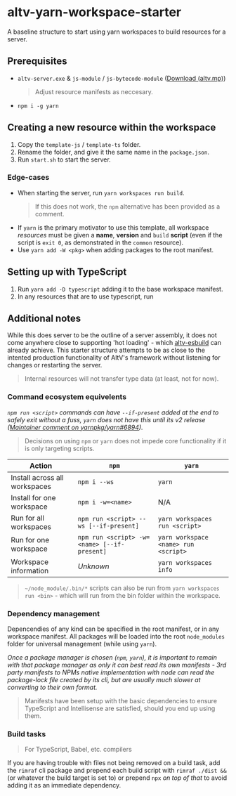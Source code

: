 # altv-yarn-workspace-starter

A baseline structure to start using yarn workspaces to build resources for a server.

## Prerequisites

- `altv-server.exe` & `js-module` / `js-bytecode-module` ([Download (altv.mp)](https://altv.mp/#/downloads))
  > Adjust resource manifests as neccesary.
- `npm i -g yarn`

## Creating a new resource within the workspace

1. Copy the `template-js` / `template-ts` folder.
2. Rename the folder, and give it the same name in the `package.json`.
3. Run `start.sh` to start the server.

### Edge-cases

- When starting the server, run `yarn workspaces run build`.
  > If this does not work, the `npm` alternative has been provided as a comment.
- If `yarn` is the primary motivator to use this template, all workspace *resources* must be given a **name**, **version** and `build` **script** (even if the script is `exit 0`, as demonstrated in the `common` resource).
- Use `yarn add -W <pkg>` when adding packages to the root manifest.

## Setting up with TypeScript

1. Run `yarn add -D typescript` adding it to the base workspace manifest.
2. In any resources that are to use typescript, run

## Additional notes

While this does server to be the outline of a server assembly, it does not come anywhere close to supporting 'hot loading' - which [altv-esbuild](https://github.com/xxshady/altv-esbuild) can already achieve. This starter structure attempts to be as close to the intented production functionality of AltV's framework without listening for changes or restarting the server.

> Internal resources will not transfer type data (at least, not for now).
> 

### Command ecosystem equivelents

*`npm run <script>` commands can have `--if-present` added at the end to safely exit without a fuss, `yarn` does not have this until its v2 release ([Maintainer comment on yarnpkg/yarn#6894](https://github.com/yarnpkg/yarn/issues/6894#issuecomment-646579736)).*

> Decisions on using `npm` or `yarn` does not impede core functionality if it is only targeting scripts.

| Action | `npm` | `yarn` |
| ------ | ----- | ------ |
| Install across all workspaces | `npm i --ws` | `yarn` |
| Install for one workspace | `npm i -w=<name>` | N/A |
| Run for all workspaces | `npm run <script> --ws [--if-present]` | `yarn workspaces run <script>` |
| Run for one workspace | `npm run <script> -w=<name> [--if-present]` | `yarn workspace <name> run <script>` |
| Workspace information | *Unknown* | `yarn workspaces info` |

> `~/node_module/.bin/*` scripts can also be run from `yarn workspaces run <bin>` - which will run from the bin folder within the workspace.

### Dependency management

Depencendies of any kind can be specified in the root manifest, or in any workspace manifest. All packages will be loaded into the root `node_modules` folder for universal management (while using `yarn`).

*Once a package manager is chosen (`npm`, `yarn`), it is important to remain with that package manager as only it can best read its own manifests - 3rd party manifests to NPMs native implementation with node can read the package-lock file created by its cli, but are usually much slower at converting to their own format.*

> Manifests have been setup with the basic dependencies to ensure TypeScript and Intellisense are satisfied, should you end up using them.

### Build tasks

> For TypeScript, Babel, etc. compilers

If you are having trouble with files not being removed on a build task, add the `rimraf` cli package and prepend each build script with `rimraf ./dist &&` (or whatever the build target is set to) or prepend `npx` *on top of that* to avoid adding it as an immediate dependency.
